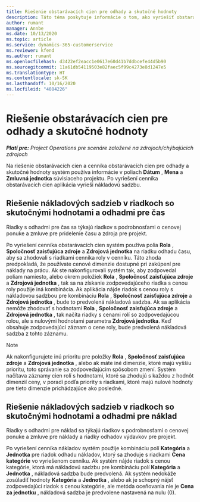 ```yaml
---
title: Riešenie obstarávacích cien pre odhady a skutočné hodnoty
description: Táto téma poskytuje informácie o tom, ako vyriešiť obstarávacie ceny pre odhady a skutočné hodnoty.
author: rumant
manager: Annbe
ms.date: 10/13/2020
ms.topic: article
ms.service: dynamics-365-customerservice
ms.reviewer: kfend
ms.author: rumant
ms.openlocfilehash: d3422ef2eacc1e0617e60d41b7ddbcefe44d5b90
ms.sourcegitcommit: 11a61db54119503e82faec5f99c4273e8d1247e5
ms.translationtype: HT
ms.contentlocale: sk-SK
ms.lasthandoff: 10/16/2020
ms.locfileid: "4084226"
---
```

# <a name="resolving-cost-prices-for-estimates-and-actuals"></a>Riešenie obstarávacích cien pre odhady a skutočné hodnoty

_**Platí pre:** Project Operations pre scenáre založené na zdrojoch/chýbajúcich zdrojoch_

Na riešenie obstarávacích cien a cenníka obstarávacích cien pre odhady a skutočné hodnoty systém používa informácie v poliach **Dátum** , **Mena** a **Zmluvná jednotka** súvisiaceho projektu. Po vyriešení cenníka obstarávacích cien aplikácia vyrieši nákladovú sadzbu.

## <a name="resolving-cost-rates-on-actual-and-estimate-lines-for-time"></a>Riešenie nákladových sadzieb v riadkoch so skutočnými hodnotami a odhadmi pre čas

Riadky s odhadmi pre čas sa týkajú riadkov s podrobnosťami o cenovej ponuke a zmluve pre pridelenie času a zdroja pre projekt.

Po vyriešení cenníka obstarávacích cien systém používa polia **Rola** , **Spoločnosť zaisťujúca zdroje** a **Zdrojová jednotka** na riadku odhadu času, aby sa zhodovali s riadkami cenníka roly v cenníku. Táto zhoda predpokladá, že používate cenové dimenzie dostupné pri zakúpení pre náklady na prácu. Ak ste nakonfigurovali systém tak, aby zodpovedal poliam namiesto, alebo okrem položiek **Rola** , **Spoločnosť zaisťujúca zdroje** a **Zdrojová jednotka** , tak sa na získanie zodpovedajúceho riadka s cenou roly použije iná kombinácia. Ak aplikácia nájde riadok s cenou roly s nákladovou sadzbou pre kombináciu **Rola** , **Spoločnosť zaisťujúca zdroje** a **Zdrojová jednotka** , bude to predvolená nákladová sadzba. Ak sa aplikácia nemôže zhodovať s hodnotami **Rola** , **Spoločnosť zaisťujúca zdroje** a **Zdrojová jednotka** , tak načíta riadky s cenami rolí so zodpovedajúcou rolou, ale s nulovými hodnotami parametra **Zdrojová jednotka**. Keď obsahuje zodpovedajúci záznam o cene roly, bude predvolená nákladová sadzba z tohto záznamu. 

> [!NOTE]
> Ak nakonfigurujete inú prioritu pre položky **Rola** , **Spoločnosť zaisťujúca zdroje** a **Zdrojová jednotka** , alebo ak máte iné dimenzie, ktoré majú vyššiu prioritu, toto správanie sa zodpovedajúcim spôsobom zmení. Systém načítava záznamy cien rolí s hodnotami, ktoré sa zhodujú s každou z hodnôt dimenzií ceny, v poradí podľa priority s riadkami, ktoré majú nulové hodnoty pre tieto dimenzie prichádzajúce ako posledné.

## <a name="resolving-cost-rates-on-actual-and-estimate-lines-for-expense"></a>Riešenie nákladových sadzieb v riadkoch so skutočnými hodnotami a odhadmi pre náklad

Riadky s odhadmi pre náklad sa týkajú riadkov s podrobnosťami o cenovej ponuke a zmluve pre náklady a riadky odhadov výdavkov pre projekt.

Po vyriešení cenníka nákladov systém použije kombináciu polí **Kategória** a **Jednotka** pre riadok odhadu nákladov, ktorý sa zhoduje s riadkami **Cena kategórie** vo vyriešenom cenníku. Ak systém nájde riadok s cenou kategórie, ktorá má nákladovú sadzbu pre kombináciu polí **Kategória** a **Jednotka** , nákladová sadzba bude predvolená. Ak systém nedokáže zosúladiť hodnoty **Kategória** a **Jednotka** , alebo ak je schopný nájsť zodpovedajúci riadok s cenou kategórie, ale metóda oceňovania nie je **Cena za jednotku** , nákladová sadzba je predvolene nastavená na nulu (0).

